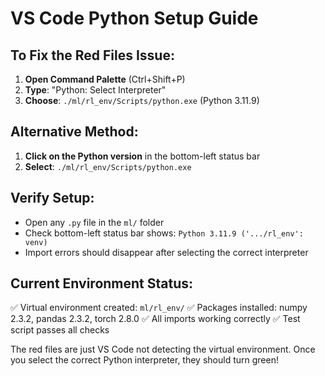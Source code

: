 # VS Code Python Setup Guide

## To Fix the Red Files Issue:

1. **Open Command Palette** (Ctrl+Shift+P)
2. **Type**: "Python: Select Interpreter"
3. **Choose**: `./ml/rl_env/Scripts/python.exe` (Python 3.11.9)

## Alternative Method:
1. **Click on the Python version** in the bottom-left status bar
2. **Select**: `./ml/rl_env/Scripts/python.exe`

## Verify Setup:
- Open any `.py` file in the `ml/` folder
- Check bottom-left status bar shows: `Python 3.11.9 ('.../rl_env': venv)`
- Import errors should disappear after selecting the correct interpreter

## Current Environment Status:
✅ Virtual environment created: `ml/rl_env/`
✅ Packages installed: numpy 2.3.2, pandas 2.3.2, torch 2.8.0
✅ All imports working correctly
✅ Test script passes all checks

The red files are just VS Code not detecting the virtual environment.
Once you select the correct Python interpreter, they should turn green!
